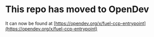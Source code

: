 # This repo has moved to OpenDev

It can now be found at [https://opendev.org/x/fuel-ccp-entrypoint](https://opendev.org/x/fuel-ccp-entrypoint)
